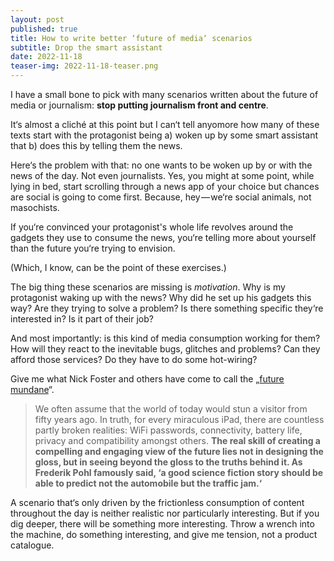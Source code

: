 ```yaml
---
layout: post
published: true
title: How to write better ‘future of media‘ scenarios
subtitle: Drop the smart assistant
date: 2022-11-18
teaser-img: 2022-11-18-teaser.png
---
```



I have a small bone to pick with many scenarios written about the future of media or journalism: **stop putting journalism front and centre**.

It‘s almost a cliché at this point but I can‘t tell anyomore how many of these texts start with the protagonist being a) woken up by some smart assistant that b) does this by telling them the news.

Here‘s the problem with that: no one wants to be woken up by or with the news of the day. Not even journalists. Yes, you might at some point, while lying in bed, start scrolling through a news app of your choice but chances are social is going to come first. Because, hey — we‘re social animals, not masochists.

If you‘re convinced your protagonist's whole life revolves around the gadgets they use to consume the news, you‘re telling more about yourself than the future you‘re trying to envision.

(Which, I know, can be the point of these exercises.)

The big thing these scenarios are missing is *motivation*. Why is my protagonist waking up with the news? Why did he set up his gadgets this way? Are they trying to solve a problem? Is there something specific they‘re interested in? Is it part of their job?

And most importantly: is this kind of media consumption working for them? How will they react to the inevitable bugs, glitches and problems? Can they afford those services? Do they have to do some hot-wiring?

Give me what Nick Foster and others have come to call the „[future mundane](https://www.core77.com/posts/25678/the-future-mundane-25678)“.

> We often assume that the world of today would stun a visitor from fifty years ago. In truth, for every miraculous iPad, there are countless partly broken realities: WiFi passwords, connectivity, battery life, privacy and compatibility amongst others. **The real skill of creating a compelling and engaging view of the future lies not in designing the gloss, but in seeing beyond the gloss to the truths behind it. As Frederik Pohl famously said, ‘a good science fiction story should be able to predict not the automobile but the traffic jam.‘**

A scenario that‘s only driven by the frictionless consumption of content throughout the day is neither realistic nor particularly interesting. But if you dig deeper, there will be something more interesting. Throw a wrench into the machine, do something interesting, and give me tension, not a product catalogue.